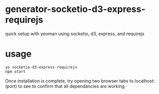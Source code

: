 # generator-socketio-d3-express-requirejs
quick setup with yeoman using socketio, d3, express, and requirejs

# usage
```
yo socketio-d3-express-requirejs
npm start
```

Once installation is complete, try opening two browser tabs to localhost:(port) to see to confirm that all dependancies are working
